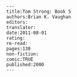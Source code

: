 
    ---
    title:Tom Strong: Book 5
    authors:Brian K. Vaughan
    editors:
    translator:
    date:2011-08-01
    rating:
    re-read:
    pages:130
    non-fiction:
    comic:TRUE
    published:2000
    ---

    